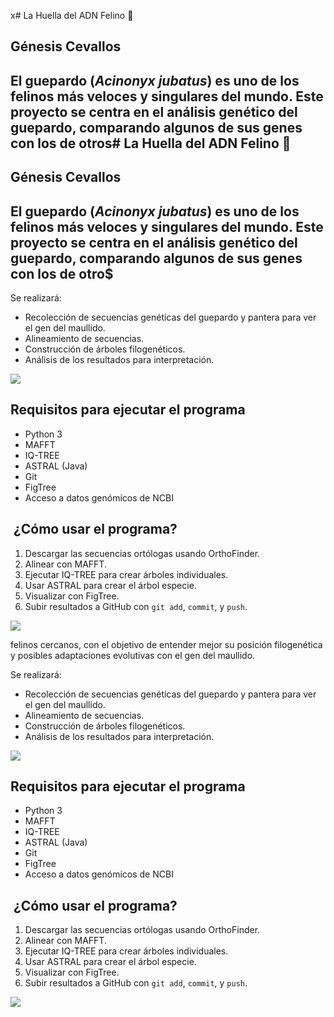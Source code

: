 x# La Huella del ADN Felino :paw_prints:

## Génesis Cevallos

## El guepardo (*Acinonyx jubatus*) es uno de los felinos más veloces y singulares del mundo. Este proyecto se centra en el análisis genético del guepardo, comparando algunos de sus genes con los de otros# La Huella del ADN Felino :paw_prints:

## Génesis Cevallos

## El guepardo (*Acinonyx jubatus*) es uno de los felinos más veloces y singulares del mundo. Este proyecto se centra en el análisis genético del guepardo, comparando algunos de sus genes con los de otro$

Se realizará:
- Recolección de secuencias genéticas del guepardo y pantera para ver el gen del maullido.
- Alineamiento de secuencias.
- Construcción de árboles filogenéticos.
- Análisis de los resultados para interpretación.

![ ](https://images.unsplash.com/photo-1569600428323-7fd18782b483?q=80&w=1740&auto=format&fit=crop&ixlib=rb-4.1.0&ixid=M3wxMjA3fDB8MHxwaG90by1wYWdlfHx8fGVufDB8fHx8fA%3D%3D)

## Requisitos para ejecutar el programa
- Python 3
- MAFFT
- IQ-TREE
- ASTRAL (Java)
- Git
- FigTree
- Acceso a datos genómicos de NCBI

## ️ ¿Cómo usar el programa?
1. Descargar las secuencias ortólogas usando OrthoFinder.
2. Alinear con MAFFT.
3. Ejecutar IQ-TREE para crear árboles individuales.
4. Usar ASTRAL para crear el árbol especie.
5. Visualizar con FigTree.
6. Subir resultados a GitHub con `git add`, `commit`, y `push`.

![ ](https://images.unsplash.com/photo-1623059192378-46d5760ab051?q=80&w=1701&auto=format&fit=crop&ixlib=rb-4.1.0&ixid=M3wxMjA3fDB8MHxwaG90by1wYWdlfHx8fGVufDB8fHx8fA%3D%3D)

 felinos cercanos, con el objetivo de entender mejor su posición filogenética y posibles adaptaciones evolutivas con el gen del maullido.

Se realizará:
- Recolección de secuencias genéticas del guepardo y pantera para ver el gen del maullido.
- Alineamiento de secuencias.
- Construcción de árboles filogenéticos.
- Análisis de los resultados para interpretación.

![ ](https://images.unsplash.com/photo-1569600428323-7fd18782b483?q=80&w=1740&auto=format&fit=crop&ixlib=rb-4.1.0&ixid=M3wxMjA3fDB8MHxwaG90by1wYWdlfHx8fGVufDB8fHx8fA%3D%3D)

## Requisitos para ejecutar el programa
- Python 3
- MAFFT
- IQ-TREE
- ASTRAL (Java)
- Git
- FigTree
- Acceso a datos genómicos de NCBI

## ️ ¿Cómo usar el programa?
1. Descargar las secuencias ortólogas usando OrthoFinder.
2. Alinear con MAFFT.
3. Ejecutar IQ-TREE para crear árboles individuales.
4. Usar ASTRAL para crear el árbol especie.
5. Visualizar con FigTree.
6. Subir resultados a GitHub con `git add`, `commit`, y `push`.

![ ](https://images.unsplash.com/photo-1623059192378-46d5760ab051?q=80&w=1701&auto=format&fit=crop&ixlib=rb-4.1.0&ixid=M3wxMjA3fDB8MHxwaG90by1wYWdlfHx8fGVufDB8fHx8fA%3D%3D)
